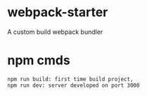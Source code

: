 # webpack-starter
 A custom build webpack bundler

 # npm cmds
    npm run build: first time build project,
    npm run dev: server developed on port 3000


